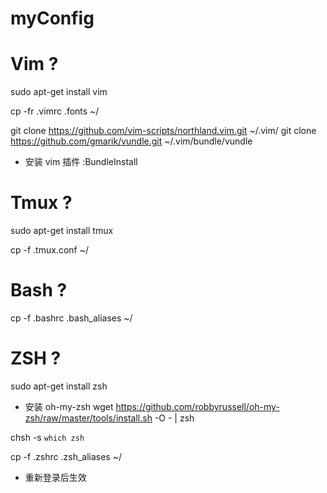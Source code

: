 myConfig
========

# Vim ?

sudo apt-get install vim

cp -fr .vimrc .fonts ~/

git clone https://github.com/vim-scripts/northland.vim.git ~/.vim/
git clone https://github.com/gmarik/vundle.git ~/.vim/bundle/vundle 

* 安装 vim 插件
:BundleInstall

# Tmux ?

sudo apt-get install tmux

cp -f .tmux.conf ~/

# Bash ?

cp -f .bashrc .bash_aliases ~/

# ZSH ?

sudo apt-get install zsh

* 安装 oh-my-zsh
wget https://github.com/robbyrussell/oh-my-zsh/raw/master/tools/install.sh -O - | zsh

chsh -s `which zsh`

cp -f .zshrc .zsh_aliases ~/

* 重新登录后生效

